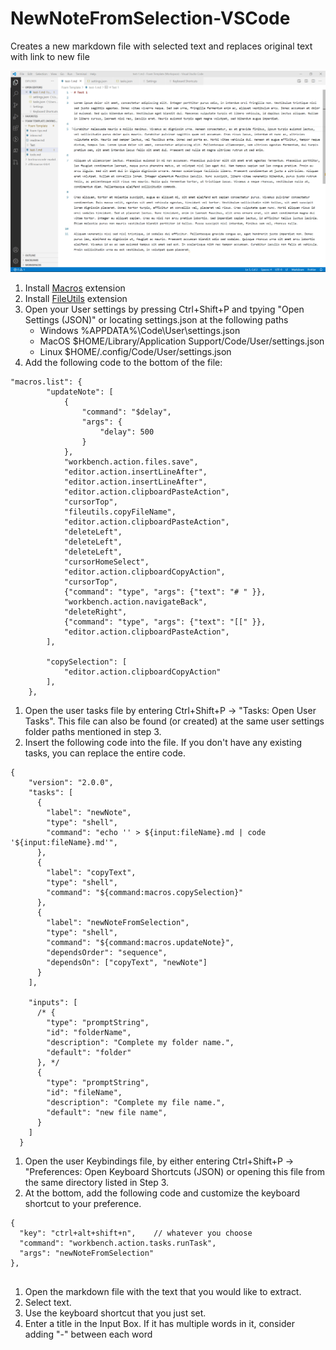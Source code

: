 # NewNoteFromSelection-VSCode
Creates a new markdown file with selected text and replaces original text with link to new file

![](Selection2Note.gif)

1. Install [Macros](https://marketplace.visualstudio.com/items?itemName=geddski.macros) extension
1. Install [FileUtils](https://marketplace.visualstudio.com/items?itemName=sleistner.vscode-fileutils) extension
1. Open your User settings by pressing Ctrl+Shift+P and tpying "Open Settings (JSON)" or locating settings.json at the following paths
    - Windows %APPDATA%\Code\User\settings.json
    - MacOS $HOME/Library/Application Support/Code/User/settings.json
    - Linux $HOME/.config/Code/User/settings.json
1. Add the following code to the bottom of the file: 
```
"macros.list": {
        "updateNote": [
            {
                "command": "$delay",
                "args": {
                    "delay": 500
                }
            },
            "workbench.action.files.save",
            "editor.action.insertLineAfter",
            "editor.action.insertLineAfter",
            "editor.action.clipboardPasteAction",
            "cursorTop",
            "fileutils.copyFileName",
            "editor.action.clipboardPasteAction",
            "deleteLeft",
            "deleteLeft",
            "deleteLeft", 
            "cursorHomeSelect",
            "editor.action.clipboardCopyAction",
            "cursorTop",
            {"command": "type", "args": {"text": "# " }},
            "workbench.action.navigateBack",
            "deleteRight",
            {"command": "type", "args": {"text": "[[" }},
            "editor.action.clipboardPasteAction",             
        ],
       
        "copySelection": [
            "editor.action.clipboardCopyAction"
        ],         
    },
```
1. Open the user tasks file by entering Ctrl+Shift+P -> "Tasks: Open User Tasks". This file can also be found (or created) at the same user settings folder paths mentioned in step 3. 
1. Insert the following code into the file. If you don't have any existing tasks, you can replace the entire code. 
```
{
    "version": "2.0.0",
    "tasks": [
      {
        "label": "newNote",
        "type": "shell",
        "command": "echo '' > ${input:fileName}.md | code '${input:fileName}.md'", 
      },
      {
        "label": "copyText",
        "type": "shell",
        "command": "${command:macros.copySelection}"     
      },
      {
        "label": "newNoteFromSelection",
        "type": "shell",
        "command": "${command:macros.updateNote}",
        "dependsOrder": "sequence",
        "dependsOn": ["copyText", "newNote"]
      }
    ],
  
    "inputs": [
      /* {
        "type": "promptString",     
        "id": "folderName",
        "description": "Complete my folder name.",
        "default": "folder"
      }, */
      {
        "type": "promptString",
        "id": "fileName",
        "description": "Complete my file name.",
        "default": "new file name",
      }
    ]
  }
```

1. Open the user Keybindings file, by either entering Ctrl+Shift+P -> "Preferences: Open Keyboard Shortcuts (JSON) or opening this file from the same directory listed in Step 3.
1. At the bottom, add the following code and customize the keyboard shortcut to your preference.
```
{
  "key": "ctrl+alt+shift+n",    // whatever you choose
  "command": "workbench.action.tasks.runTask",
  "args": "newNoteFromSelection"
},
      
```

1. Open the markdown file with the text that you would like to extract. 
1. Select text.
1. Use the keyboard shortcut that you just set. 
1. Enter a title in the Input Box. If it has multiple words in it, consider adding "-" between each word
